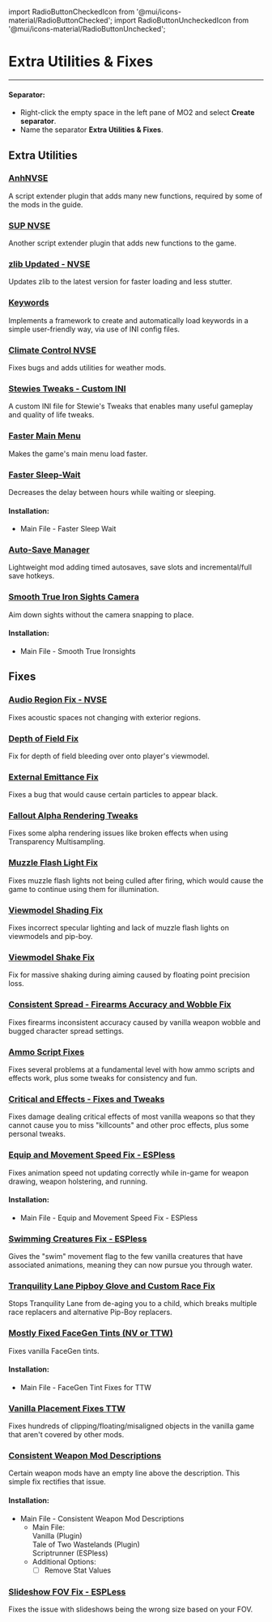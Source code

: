 ﻿import RadioButtonCheckedIcon from '@mui/icons-material/RadioButtonChecked';
import RadioButtonUncheckedIcon from '@mui/icons-material/RadioButtonUnchecked';

# Extra Utilities & Fixes

---

#### Separator:

- Right-click the empty space in the left pane of MO2 and select **Create separator**.
- Name the separator **Extra Utilities & Fixes**.

## Extra Utilities

### [AnhNVSE](https://www.nexusmods.com/newvegas/mods/74012)

A script extender plugin that adds many new functions, required by some of the mods in the guide. 

### [SUP NVSE](https://www.nexusmods.com/newvegas/mods/73160)

Another script extender plugin that adds new functions to the game. 

### [zlib Updated - NVSE](https://www.nexusmods.com/newvegas/mods/85267)

Updates zlib to the latest version for faster loading and less stutter.

### [Keywords](https://www.nexusmods.com/newvegas/mods/83088)

Implements a framework to create and automatically load keywords in a simple user-friendly way, via use of INI config files.

### [Climate Control NVSE](https://www.nexusmods.com/newvegas/mods/77205)

Fixes bugs and adds utilities for weather mods.

### [Stewies Tweaks - Custom INI](https://www.nexusmods.com/newvegas/mods/79005?tab=files&file_id=1000137870&nmm=1)

A custom INI file for Stewie's Tweaks that enables many useful gameplay and quality of life tweaks.

### [Faster Main Menu](https://www.nexusmods.com/newvegas/mods/67811)

Makes the game's main menu load faster.

### [Faster Sleep-Wait](https://www.nexusmods.com/newvegas/mods/66785)

Decreases the delay between hours while waiting or sleeping.

#### Installation:

- Main File - Faster Sleep Wait

### [Auto-Save Manager](https://www.nexusmods.com/newvegas/mods/67248)

Lightweight mod adding timed autosaves, save slots and incremental/full save hotkeys.

### [Smooth True Iron Sights Camera](https://www.nexusmods.com/newvegas/mods/69074)

Aim down sights without the camera snapping to place.

#### Installation:

- Main File - Smooth True Ironsights

## Fixes

### [Audio Region Fix - NVSE](https://www.nexusmods.com/newvegas/mods/91241)

Fixes acoustic spaces not changing with exterior regions.

### [Depth of Field Fix](https://www.nexusmods.com/newvegas/mods/81200)

Fix for depth of field bleeding over onto player's viewmodel.

### [External Emittance Fix](https://www.nexusmods.com/newvegas/mods/80443)

Fixes a bug that would cause certain particles to appear black.

### [Fallout Alpha Rendering Tweaks](https://www.nexusmods.com/newvegas/mods/80316)

Fixes some alpha rendering issues like broken effects when using Transparency Multisampling.

### [Muzzle Flash Light Fix](https://www.nexusmods.com/newvegas/mods/81201)

Fixes muzzle flash lights not being culled after firing, which would cause the game to continue using them for illumination.

### [Viewmodel Shading Fix](https://www.nexusmods.com/newvegas/mods/84781)

Fixes incorrect specular lighting and lack of muzzle flash lights on viewmodels and pip-boy.

### [Viewmodel Shake Fix](https://www.nexusmods.com/newvegas/mods/84443)

Fix for massive shaking during aiming caused by floating point precision loss.

### [Consistent Spread - Firearms Accuracy and Wobble Fix](https://www.nexusmods.com/newvegas/mods/77974)

Fixes firearms inconsistent accuracy caused by vanilla weapon wobble and bugged character spread settings.

### [Ammo Script Fixes](https://www.nexusmods.com/newvegas/mods/63997)

Fixes several problems at a fundamental level with how ammo scripts and effects work, plus some tweaks for consistency and fun.

### [Critical and Effects - Fixes and Tweaks](https://www.nexusmods.com/newvegas/mods/69200)

Fixes damage dealing critical effects of most vanilla weapons so that they cannot cause you to miss "killcounts" and other proc effects, plus some personal tweaks.

### [Equip and Movement Speed Fix - ESPless](https://www.nexusmods.com/newvegas/mods/71774)

Fixes animation speed not updating correctly while in-game for weapon drawing, weapon holstering, and running.

#### Installation:

- Main File - Equip and Movement Speed Fix - ESPless

### [Swimming Creatures Fix - ESPless](https://www.nexusmods.com/newvegas/mods/83094)

Gives the "swim" movement flag to the few vanilla creatures that have associated animations, meaning they can now pursue you through water.

### [Tranquility Lane Pipboy Glove and Custom Race Fix](https://www.nexusmods.com/newvegas/mods/77018)

Stops Tranquility Lane from de-aging you to a child, which breaks multiple race replacers and alternative Pip-Boy replacers.

### [Mostly Fixed FaceGen Tints (NV or TTW)](https://www.nexusmods.com/newvegas/mods/71577)

Fixes vanilla FaceGen tints.

#### Installation:

- Main File - FaceGen Tint Fixes for TTW

### [Vanilla Placement Fixes TTW](https://www.nexusmods.com/newvegas/mods/90942)

Fixes hundreds of clipping/floating/misaligned objects in the vanilla game that aren't covered by other mods.

### [Consistent Weapon Mod Descriptions](https://www.nexusmods.com/newvegas/mods/85957)

Certain weapon mods have an empty line above the description. This simple fix rectifies that issue.

#### Installation:
- Main File - Consistent Weapon Mod Descriptions
  - Main File:<br/>
    <RadioButtonUncheckedIcon fontSize="small" /> Vanilla (Plugin)<br/>
    <RadioButtonUncheckedIcon fontSize="small" /> Tale of Two Wastelands (Plugin)<br/>
    <RadioButtonCheckedIcon fontSize="small" /> Scriptrunner (ESPless)<br/>
  - Additional Options:
    - [ ] Remove Stat Values

### [Slideshow FOV Fix - ESPLess](https://www.nexusmods.com/newvegas/mods/87119)

Fixes the issue with slideshows being the wrong size based on your FOV.
